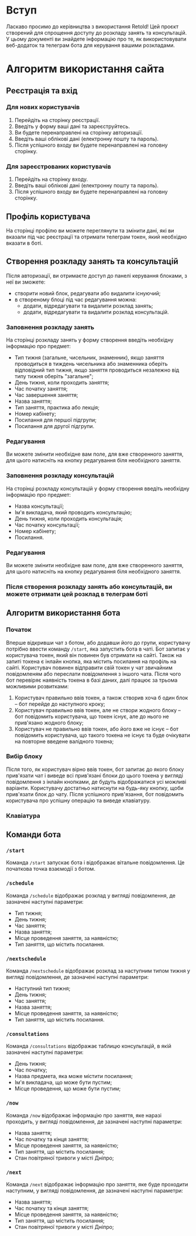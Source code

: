 # Вступ
Ласкаво просимо до керівництва з використання Retold! Цей проєкт створений для спрощення доступу до розкладу занять та консультацій. У цьому документі ви знайдете інформацію про те, як використовувати веб-додаток та телеграм бота для керування вашими розкладами.

# Алгоритм використання сайта
## Реєстрація та вхід

### Для нових користувачів
1. Перейдіть на сторінку реєстрації.
2. Введіть у форму ваші дані та зареєструйтесь.
3. Ви будете перенаправлені на сторінку авторизації.
4. Введіть ваші облікові дані (електронну пошту та пароль).
5. Після успішного входу ви будете перенаправлені на головну сторінку.

### Для зареєстрованих користувачів
1. Перейдіть на сторінку входу.
2. Введіть ваші облікові дані (електронну пошту та пароль).
3. Після успішного входу ви будете перенаправлені на головну сторінку.

## Профіль користувача
На сторінці профілю ви можете переглянути та змінити дані, які ви вказали під час реєстрації та отримати телеграм токен, який необхідно вказати в боті.

## Створення розкладу занять та консультацій
Після авторизації, ви отримаєте доступ до панелі керування блоками, з неї ви зможете:
- створити новий блок, редагувати або видалити існуючий;
- в створеному блоці під час редагування можна: 
	- додати, відредагувати та видалити розклад занять; 
	- додати, відредагувати та видалити розклад консультацій.

### Заповнення розкладу занять
На сторінці розкладу занять у форму створення введіть необхідну інформацію про предмет:
- Тип тижня (загальне, чисельник, знаменник), якщо заняття проводиться в тиждень чисельника або знаменника оберіть відповідний тип тижня, якщо заняття проводиться незалежно від типу тижня оберіть "загальне";
- День тижня, коли проходить заняття;
- Час початку заняття;
- Час завершення заняття;
- Назва заняття;
- Тип заняття, практика або лекція;
- Номер кабінету;
- Посилання для першої підгрупи;
- Посилання для другої підгрупи.

### Редагування
Ви можете змінити необхідне вам поле, для вже створенного заняття, для цього натисніть на кнопку редагування біля необхідного заняття.

### Заповнення розкладу консультацій
На сторінці розкладу консультацій у форму створення введіть необхідну інформацію про предмет:
- Назва консультації;
- Ім'я викладача, який проводить консультацію;
- День тижня, коли проходить консультація;
- Час початку консультації;
- Номер кабінету;
- Посилання.

### Редагування
Ви можете змінити необхідне вам поле, для вже створенного заняття, для цього натисніть на кнопку редагування біля необхідного заняття.

### Після створення розкладу занять або консультацій, ви можете отримати цей розклад в телеграм боті

## Алгоритм використання бота
### Початок
Вперше відкривши чат з ботом, або додавши його до групи, користувачу потрібно ввести команду `/start`, яка запустить бота в чаті. Бот запитає у користувача токен, який він повинен був отримати на сайті. Також на запиті токена є інлайн кнопка, яка містить посилання на профіль на сайті.
Користувач повинен відправити свій токен у чат звичайним повідомленям або переслати повідомлення з іншого чата.
Після чого бот перевіряє наявність токена в базі даних, далі працює за трьома можливими розвитками:
1. Користувач правильно ввів токен, а також створив хоча б один блок – бот перейде до наступного кроку;
2. Користувач правильно ввів токен, але не створи жодного блоку – бот повідомить користувача, що токен існує, але до нього не прив'язано жодного блоку;
3. Користувач не правильно ввів токен, або його вже не існує – бот повідомить користувача, що такого токена не існує та буде очікувати на повторне введене валідного токена;
### Вибір блоку
Після того, як користувач вірно ввів токен, бот запитає до якого блоку прив'язати чат і виведе всі прив'язані блоки до цього токена у вигляді повідомлення з інлайн кнопками, де будуть відображатися усі можливі варіанти.
Користувачу достатньо натиснути на будь-яку кнопку, щоби прив'язати блок до чату. Після успішного прив'язання, бот повідомить користувача про успішну операцію та виведе клавіатуру.
### Клавіатура




## Команди бота
### `/start`
Команда `/start` запускає бота і відображає вітальне повідомлення. Це початкова точка взаємодії з ботом.
### `/schedule`
Команда `/schedule` відображає розклад у вигляді повідомлення, де зазначені наступні параметри:
- Тип тижня;
- День тижня;
- Час заняття;
- Назва заняття;
- Місце проведення заняття, за наявністю;
- Тип заняття, що містить посилання.
### `/nextschedule`
Команда `/nextschedule` відображає розклад за наступним типом тижня у вигляді повідомлення, де зазначені наступні параметри:
- Наступний тип тижня;
- День тижня;
- Час заняття;
- Назва заняття;
- Місце проведення заняття, за наявністю;
- Тип заняття, що містить посилання.
### `/consultations`
Команда `/consultations` відображає таблицю консультацій, в якій зазначені наступні параметри:
- День тижня;
- Час початку;
- Назва предмета, яка може містити посилання;
- Ім'я викладача, що може бути пустим;
- Місце проведення, що може бути пустим;
### `/now`
Команда `/now` відображає інформацію про заняття, яке наразі проходить, у вигляді повідомлення, де зазначені наступні параметри:
- Назва заняття;
- Час початку та кінця заняття;
- Місце проведення заняття, за наявністю;
- Тип заняття, що містить посилання;
- Стан повітряної тривоги у місті Дніпро;
### `/next`
Команда `/next` відображає інформацію про заняття, яке буде проходити наступним, у вигляді повідомлення, де зазначені наступні параметри:
- Назва заняття;
- Час початку та кінця заняття;
- Місце проведення заняття, за наявністю;
- Тип заняття, що містить посилання;
- Стан повітряної тривоги у місті Дніпро;
